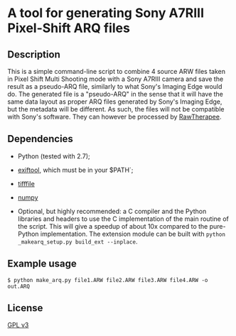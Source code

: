 # A tool for generating Sony A7RIII Pixel-Shift ARQ files #

## Description

This is a simple command-line script to combine 4 source ARW files taken in Pixel Shift Multi Shooting mode with a Sony A7RIII camera and save the result as a pseudo-ARQ file, similarly to what Sony's Imaging Edge would do.
The generated file is a "pseudo-ARQ" in the sense that it will have the same data layout as proper ARQ files generated by Sony's Imaging Edge, but the metadata will be different. As such, the files will not be compatible with Sony's software. They can however be processed by [RawTherapee](http://rawtherapee.com).

## Dependencies

- Python (tested with 2.7);

- [exiftool](http://www.sno.phy.queensu.ca/~phil/exiftool/), which must be in your $PATH`;

- [tifffile](https://pypi.python.org/pypi/tifffile)

- [numpy](https://pypi.python.org/pypi/numpy)

- Optional, but highly recommended: a C compiler and the Python libraries and headers to use the C implementation of the main routine of the script. This will give a speedup of about 10x compared to the pure-Python implementation. The extension module can be built with `python _makearq_setup.py build_ext --inplace`.


## Example usage

```text
$ python make_arq.py file1.ARW file2.ARW file3.ARW file4.ARW -o out.ARQ
```


## License

[GPL v3](https://www.gnu.org/licenses/gpl-3.0.en.html)
